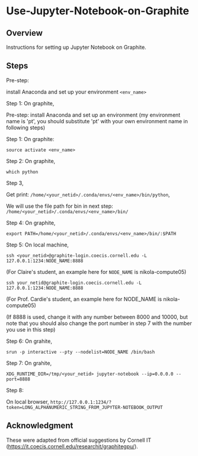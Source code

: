 # Use-Jupyter-Notebook-on-Graphite

## Overview


Instructions for setting up Jupyter Notebook on Graphite.

## Steps

Pre-step: 

install Anaconda and set up your environment ``<env_name>``

Step 1: On graphite,    

Pre-step: install Anaconda and set up an environment (my environment name is 'pt', you should substitute 'pt' with your own environment name in following steps)

Step 1:  On graphite:     

    
    source activate <env_name>
    
Step 2: On graphite,	   
   
    which python
    
Step 3,

   Get print: 	``/home/<your_netid>/.conda/envs/<env_name>/bin/python``, 
   
   We will use the file path for bin in next step: ``/home/<your_netid>/.conda/envs/<env_name>/bin/``
    
Step 4: On graphite,
    
    export PATH=/home/<your_netid>/.conda/envs/<env_name>/bin/:$PATH
    
Step 5: On local machine,
    

    ssh <your_netid>@graphite-login.coecis.cornell.edu -L 127.0.0.1:1234:NODE_NAME:8888 
   (For Claire's student, an example here for ``NODE_NAME`` is nikola-compute05)

    ssh your_netid@graphite-login.coecis.cornell.edu -L 127.0.0.1:1234:NODE_NAME:8888 
   (For Prof. Cardie's student, an example here for NODE_NAME is nikola-compute05)
   
   (If 8888 is used, change it with any number between 8000 and 10000, but note that you should also change the port number in step 7 with the number you use in this step)


Step 6: On grahite,
   
    srun -p interactive --pty --nodelist=NODE_NAME /bin/bash

Step 7: On grahite,     
   
    XDG_RUNTIME_DIR=/tmp/<your_netid> jupyter-notebook --ip=0.0.0.0 --port=8888
    
Step 8:

   On local browser, ``http://127.0.0.1:1234/?token=LONG_ALPHANUMERIC_STRING_FROM_JUPYTER-NOTEBOOK_OUTPUT``

## Acknowledgment

These were adapted from official suggestions by Cornell IT (https://it.coecis.cornell.edu/researchit/graphitegpu/).
